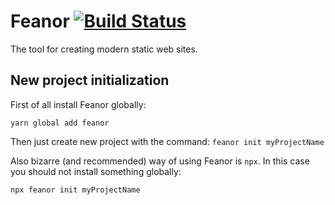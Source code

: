 # Feanor [![Build Status](https://travis-ci.org/Saionaro/feanor.svg?branch=master)](https://travis-ci.org/Saionaro/feanor)

The tool for creating modern static web sites.

## New project initialization

First of all install Feanor globally:

`yarn global add feanor`

Then just create new project with the command:
`feanor init myProjectName`

Also bizarre (and recommended) way of using Feanor is `npx`. In this case you should not install something globally:

`npx feanor init myProjectName`
